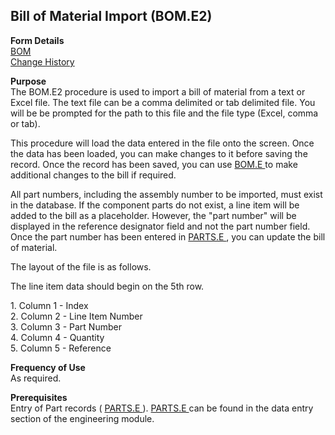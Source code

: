 ##  Bill of Material Import (BOM.E2)

<PageHeader />

**Form Details**  
[ BOM ](BOM-E2-1/README.md)   
[ Change History ](BOM-E2-2/README.md)   

**Purpose**  
The BOM.E2 procedure is used to import a bill of material from a text or Excel
file. The text file can be a comma delimited or tab delimited file. You will
be be prompted for the path to this file and the file type (Excel, comma or
tab).  
  
This procedure will load the data entered in the file onto the screen. Once the data has been loaded, you can make changes to it before saving the record. Once the record has been saved, you can use [ BOM.E ](../../../../rover/AP-OVERVIEW/AP-ENTRY/AP-E/AP-E-2/INV-CONTROL/INV-CONTROL-1/COST-P2/COST-P1/COST-E/BOM-E) to make additional changes to the bill if required.   
  
All part numbers, including the assembly number to be imported, must exist in the database. If the component parts do not exist, a line item will be added to the bill as a placeholder. However, the "part number" will be displayed in the reference designator field and not the part number field. Once the part number has been entered in [ PARTS.E ](../../../../rover/AP-OVERVIEW/AP-ENTRY/ACCT-CONTROL/ACCT-CONTROL-1/ar-e/PARTS-E) , you can update the bill of material.   
  
  
The layout of the file is as follows.  
  
The line item data should begin on the 5th row.  
  
1\. Column 1 - Index  
2\. Column 2 - Line Item Number  
3\. Column 3 - Part Number  
4\. Column 4 - Quantity  
5\. Column 5 - Reference

**Frequency of Use**  
As required.

**Prerequisites**  
Entry of Part records ( [ PARTS.E ](../PARTS-E/README.md) ). [ PARTS.E ](../PARTS-E/README.md) can be found in the data entry section of the engineering module. 

<badge text= "Version 8.10.57" vertical="middle" />

<PageFooter />